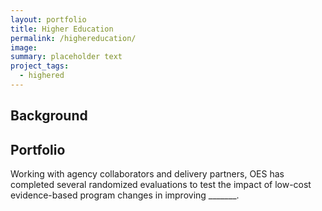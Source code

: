 ```yaml
---
layout: portfolio
title: Higher Education
permalink: /highereducation/
image:
summary: placeholder text
project_tags:
  - highered
---
```


## Background



## Portfolio

Working with agency collaborators and delivery partners, OES has completed several randomized evaluations to test the impact of low-cost evidence-based program changes in improving _______.
